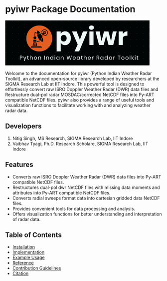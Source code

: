 # pyiwr Package Documentation
![pyiwr](images/pyiwr.png)

Welcome to the documentation for pyiwr (Python Indian Weather Radar Toolkit), an advanced open-source library developed by researchers at the SIGMA Research Lab at IIT Indore. This powerful tool is designed to effortlessly convert raw ISRO Doppler Weather Radar (DWR) data files and Restructure dual-pol radar MOSDAC/corrected NetCDF files into Py-ART compatible NetCDF files. pyiwr also provides a range of useful tools and visualization functions to facilitate working with and analyzing weather radar data.


## Developers
1. Nitig Singh, MS Research, SIGMA Research Lab, IIT Indore
2. Vaibhav Tyagi, Ph.D. Research Scholare, SIGMA Research Lab, IIT Indore

## Features

- Converts raw ISRO Doppler Weather Radar (DWR) data files into Py-ART compatible NetCDF files.
- Restructures dual-pol dwr NetCDF files with missing data moments and attributes into Py-ART compatible NetCDF files.
- Converts radial sweeps format data into cartesian gridded data NetCDF files.
- Provides convenient tools for data processing and analysis.
- Offers visualization functions for better understanding and interpretation of radar data.

## Table of Contents
- [Installation](installation.md)
- [Implementation](usage.md)
- [Example Usage](example.md)
- [Reference](Reference.md)
- [Contribution Guidelines](contribution.md)
- [Citation](citation.md)


